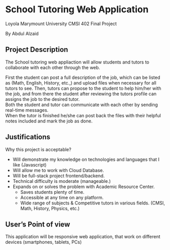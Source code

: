 # School Tutoring Web Application
Loyola Marymount University CMSI 402 Final Project

By Abdul Alzaid

## Project Description

The School tutoring web appliaction will allow students and tutors to collaborate with each other through the web. 

 First the student can post a full description of the job, which can be listed as (Math, English, History, etc.,) and upload files when necessary for all tutors to see.  Then, tutors can propose to the student to help him/her with the job, and from there the student after reviewing the tutors profile can assigns the job to the desired tutor.  
 Both the student and tutor can communicate with each other by sending real-time messages.  
When the tutor is finished he/she can post back the files with their helpful notes included and mark the job as done.

## Justifications

Why this project is acceptable?

  * Will demonstrate my knowledge on technologies and languages that I like (Javascript)
  * Will allow me to work with Cloud Database.
  * Will be full-stack project frontend/backend.
  * Technical difficulty is moderate (manageable.)
  * Expands on or solves the problem with Academic Resource Center.
    *  Saves students plenty of time.
    *  Accessible at any time on any platform.
    *  Wide range of subjects & Competitive tutors in various fields.  (CMSI, Math, History, Physics, etc.)

## User’s Point of view

This application will be responsive web application, that work on different devices (smartphones, tablets, PCs)




